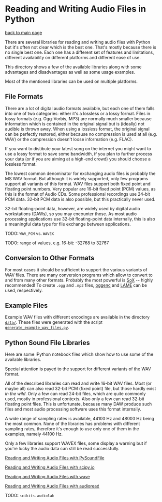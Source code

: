 Reading and Writing Audio Files in Python
=========================================

[back to main page](../README.md)

There are several libraries for reading and writing audio files with Python but
it's often not clear which is the best one. That's mostly because there is no
single best one. Each one has a different set of features and limitations,
different availability on different platforms and different ease of use.

This directory shows a few of the available libraries along with some advantages
and disadvantages as well as some usage examples.

Most of the mentioned libraries can be used on multiple platforms.

File Formats
------------

There are a lot of digital audio formats available, but each one of them falls
into one of two categories: either it's a lossless or a lossy format.  Files in
lossy formats (e.g. Ogg-Vorbis, MP3) are normally much smaller because
information which is contained in the original signal but is (ideally) not
audible is thrown away. When using a lossless format, the original signal can be
perfectly restored, either because no compression is used at all (e.g. WAV) or
the compression doesn't loose information (e.g. FLAC).

If you want to distibute your latest song on the internet you might want to use
a lossy format to save some bandwidth, if you plan to further process your data
(or if you are aiming at a high-end crowd) you should choose a lossless format.

The lowest common denominator for exchanging audio files is probably the MS WAV
format. But although it is widely supported, only few programs support all
variants of this format. WAV files support both fixed point and floating point
numbers. Very popular are 16-bit fixed point (PCM) values, as this is the format
of Audio CDs.
Some professional recordings use 24-bit PCM data. 32-bit PCM data is also
possible, but this practically never used.

32-bit floating-point data, however, are widely used by digital audio
workstations (DAWs), so you may encounter those.
As most audio processing applications use 32-bit floating-point data internally,
this is also a meaningful data type for file exchange between applications.

TODO: `WAV_PCM` vs. `WAVEX`

TODO: range of values, e.g. 16-bit: -32768 to 32767

Conversion to Other Formats
---------------------------

For most cases it should be sufficient to support the various variants of WAV
files. There are many conversion programs which allow to convert to and from
many other formats.
Probably the most powerful is [SoX](http://sox.sf.net/) -- highly recommended!
To create `.ogg` and `.mp3` files, [oggenc](http://www.vorbis.com/)
and [LAME](http://lame.sourceforge.net/) can be used, respectively.

Example Files
-------------

Example WAV files with different encodings are available in the directory
[`data/`](data/). These files were generated with the script
[`generate_example_wav_files.py`](data/generate_example_wav_files.py).

Python Sound File Libraries
---------------------------

Here are some IPython notebook files which show how to use some of the available
libraries.

Special attention is payed to the support for different variants of the WAV
format.

All of the described libraries can read and write 16-bit WAV files. Most (or
maybe all) can also read 32-bit PCM (fixed point) file, but those hardly exist
*in the wild*.
Only a few can read 24-bit files, which are quite commonly used, mostly in
professional contexts.
Also only a few can read 32-bit floating point files. This is unfortunate,
because many DAW produce such files and most audio processing software uses this
format internally.

A wide range of sampling rates is available, 44100 Hz and 48000 Hz being the
most common.
None of the libraries has problems with different sampling rates, therefore it's
enough to use only one of them in the examples, namely 44100 Hz.

Only a few libraries support WAVEX files, some display a warning but if you're
lucky the audio data can still be read successfully.

[Reading and Writing Audio Files with PySoundFile](http://nbviewer.ipython.org/urls/raw.github.com/mgeier/python-audio/master/audio-files/audio-files-with-pysoundfile.ipynb)

[Reading and Writing Audio Files with scipy.io](http://nbviewer.ipython.org/urls/raw.github.com/mgeier/python-audio/master/audio-files/audio-files-with-scipy-io.ipynb)

[Reading and Writing Audio Files with wave](http://nbviewer.ipython.org/urls/raw.github.com/mgeier/python-audio/master/audio-files/audio-files-with-wave.ipynb)

[Reading and Writing Audio Files with audioread](http://nbviewer.ipython.org/urls/raw.github.com/mgeier/python-audio/master/audio-files/audio-files-with-audioread.ipynb)

TODO: `scikits.audiolab`

<!--
vim:textwidth=80
-->
